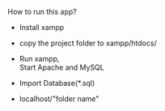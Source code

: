 
How to run this app?

- Install xampp

- copy the project folder to xampp/htdocs/

- Run xampp,  
  Start Apache and MySQL

- Import Database(*.sql)

- localhost/"folder name"
